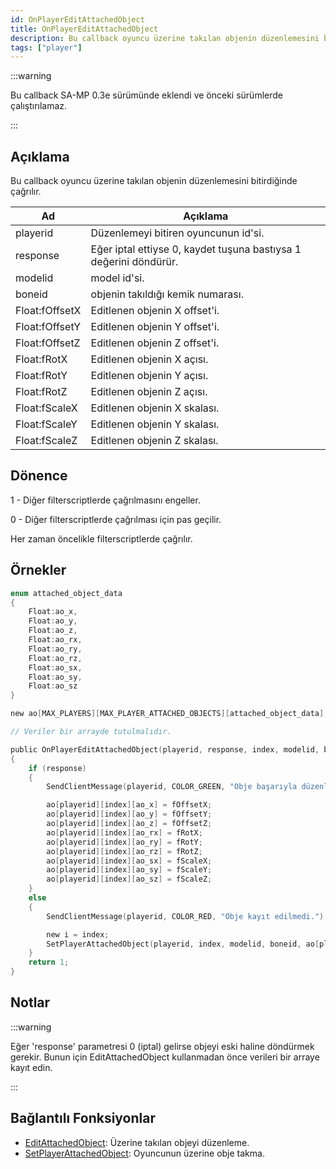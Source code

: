```yaml
---
id: OnPlayerEditAttachedObject
title: OnPlayerEditAttachedObject
description: Bu callback oyuncu üzerine takılan objenin düzenlemesini bitirdiğinde çağrılır.
tags: ["player"]
---
```


:::warning

Bu callback SA-MP 0.3e sürümünde eklendi ve önceki sürümlerde çalıştırılamaz.

:::

## Açıklama

Bu callback oyuncu üzerine takılan objenin düzenlemesini bitirdiğinde çağrılır.

| Ad             | Açıklama                                                          |
| -------------- | ----------------------------------------------------------------- |
| playerid       | Düzenlemeyi bitiren oyuncunun id'si.                              |
| response       | Eğer iptal ettiyse 0, kaydet tuşuna bastıysa 1 değerini döndürür. |
| modelid        | model id'si.                                                      |
| boneid         | objenin takıldığı kemik numarası.                                 |
| Float:fOffsetX | Editlenen objenin X offset'i.                                     |
| Float:fOffsetY | Editlenen objenin Y offset'i.                                     |
| Float:fOffsetZ | Editlenen objenin Z offset'i.                                     |
| Float:fRotX    | Editlenen objenin X açısı.                                        |
| Float:fRotY    | Editlenen objenin Y açısı.                                        |
| Float:fRotZ    | Editlenen objenin Z açısı.                                        |
| Float:fScaleX  | Editlenen objenin X skalası.                                      |
| Float:fScaleY  | Editlenen objenin Y skalası.                                      |
| Float:fScaleZ  | Editlenen objenin Z skalası.                                      |

## Dönence

1 - Diğer filterscriptlerde çağrılmasını engeller.

0 - Diğer filterscriptlerde çağrılması için pas geçilir.

Her zaman öncelikle filterscriptlerde çağrılır.

## Örnekler

```c
enum attached_object_data
{
    Float:ao_x,
    Float:ao_y,
    Float:ao_z,
    Float:ao_rx,
    Float:ao_ry,
    Float:ao_rz,
    Float:ao_sx,
    Float:ao_sy,
    Float:ao_sz
}

new ao[MAX_PLAYERS][MAX_PLAYER_ATTACHED_OBJECTS][attached_object_data];

// Veriler bir arrayde tutulmalıdır.

public OnPlayerEditAttachedObject(playerid, response, index, modelid, boneid, Float:fOffsetX, Float:fOffsetY, Float:fOffsetZ, Float:fRotX, Float:fRotY, Float:fRotZ, Float:fScaleX, Float:fScaleY, Float:fScaleZ)
{
    if (response)
    {
        SendClientMessage(playerid, COLOR_GREEN, "Obje başarıyla düzenlendi ve kaydedildi.");

        ao[playerid][index][ao_x] = fOffsetX;
        ao[playerid][index][ao_y] = fOffsetY;
        ao[playerid][index][ao_z] = fOffsetZ;
        ao[playerid][index][ao_rx] = fRotX;
        ao[playerid][index][ao_ry] = fRotY;
        ao[playerid][index][ao_rz] = fRotZ;
        ao[playerid][index][ao_sx] = fScaleX;
        ao[playerid][index][ao_sy] = fScaleY;
        ao[playerid][index][ao_sz] = fScaleZ;
    }
    else
    {
        SendClientMessage(playerid, COLOR_RED, "Obje kayıt edilmedi.");

        new i = index;
        SetPlayerAttachedObject(playerid, index, modelid, boneid, ao[playerid][i][ao_x], ao[playerid][i][ao_y], ao[playerid][i][ao_z], ao[playerid][i][ao_rx], ao[playerid][i][ao_ry], ao[playerid][i][ao_rz], ao[playerid][i][ao_sx], ao[playerid][i][ao_sy], ao[playerid][i][ao_sz]);
    }
    return 1;
}
```

## Notlar

:::warning

Eğer 'response' parametresi 0 (iptal) gelirse objeyi eski haline döndürmek gerekir. Bunun için EditAttachedObject kullanmadan önce verileri bir arraye kayıt edin.

:::

## Bağlantılı Fonksiyonlar

- [EditAttachedObject](../functions/EditAttachedObject.md): Üzerine takılan objeyi düzenleme.
- [SetPlayerAttachedObject](../functions/SetPlayerAttachedObject.md): Oyuncunun üzerine obje takma.
